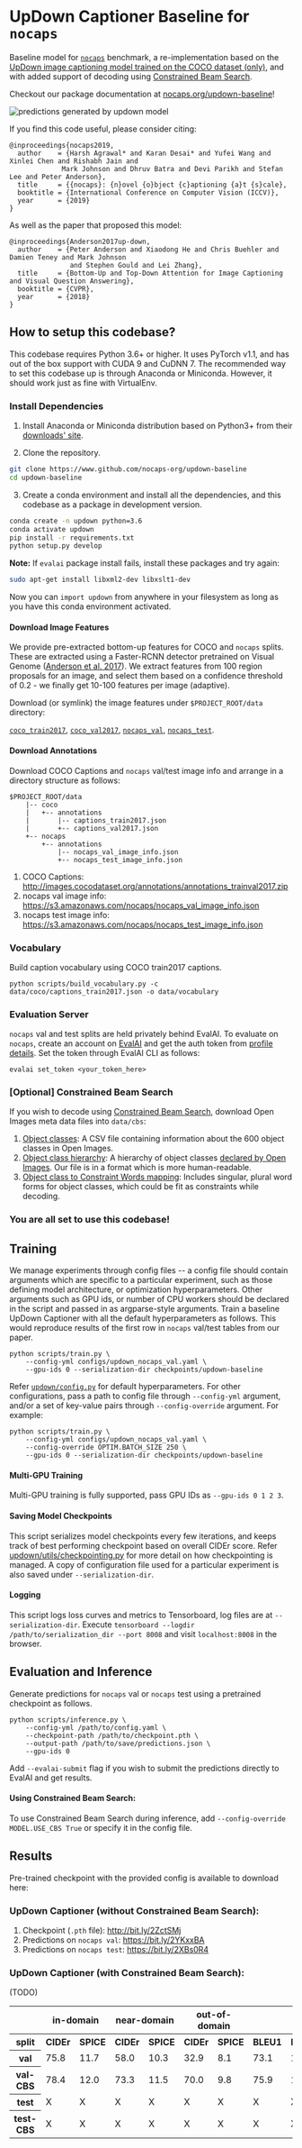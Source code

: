 UpDown Captioner Baseline for `nocaps`
=====================================

Baseline model for [`nocaps`][1] benchmark, a re-implementation based on the
[UpDown image captioning model trained on the COCO dataset (only)](https://github.com/peteanderson80/up-down-captioner),
and with added support of decoding using [Constrained Beam Search][8].

Checkout our package documentation at [nocaps.org/updown-baseline](https://nocaps.org/updown-baseline)!

![predictions generated by updown model](docs/_static/qualitative_examples.jpg)

If you find this code useful, please consider citing:

```text
@inproceedings{nocaps2019,
  author    = {Harsh Agrawal* and Karan Desai* and Yufei Wang and Xinlei Chen and Rishabh Jain and
             Mark Johnson and Dhruv Batra and Devi Parikh and Stefan Lee and Peter Anderson},
  title     = {{nocaps}: {n}ovel {o}bject {c}aptioning {a}t {s}cale},
  booktitle = {International Conference on Computer Vision (ICCV)},
  year      = {2019}
}
```

As well as the paper that proposed this model: 

```text
@inproceedings{Anderson2017up-down,
  author    = {Peter Anderson and Xiaodong He and Chris Buehler and Damien Teney and Mark Johnson
               and Stephen Gould and Lei Zhang},
  title     = {Bottom-Up and Top-Down Attention for Image Captioning and Visual Question Answering},
  booktitle = {CVPR},
  year      = {2018}
}
```

How to setup this codebase?
---------------------------

This codebase requires Python 3.6+ or higher. It uses PyTorch v1.1, and has out of the box support
with CUDA 9 and CuDNN 7. The recommended way to set this codebase up is through Anaconda or
Miniconda. However, it should work just as fine with VirtualEnv.

### Install Dependencies

1. Install Anaconda or Miniconda distribution based on Python3+ from their [downloads' site][6].

2. Clone the repository.

```sh
git clone https://www.github.com/nocaps-org/updown-baseline
cd updown-baseline
```

3. Create a conda environment and install all the dependencies, and this codebase as a package in
development version. 

```sh
conda create -n updown python=3.6
conda activate updown
pip install -r requirements.txt
python setup.py develop
```

**Note:** If `evalai` package install fails, install these packages and try again:

```sh
sudo apt-get install libxml2-dev libxslt1-dev
```

Now you can `import updown` from anywhere in your filesystem as long as you have this conda
environment activated.


#### Download Image Features

We provide pre-extracted bottom-up features for COCO and `nocaps` splits. These are extracted
using a Faster-RCNN detector pretrained on Visual Genome ([Anderson et al. 2017][7]). We extract
features from 100 region proposals for an image, and select them based on a confidence threshold
of 0.2 - we finally get 10-100 features per image (adaptive). 

Download (or symlink) the image features under `$PROJECT_ROOT/data` directory:

[`coco_train2017`](https://bit.ly/2G2iCuW), [`coco_val2017`](https://bit.ly/328hiAe),
[`nocaps_val`](https://bit.ly/32iRnpx), [`nocaps_test`](https://bit.ly/2XvL4jQ).


#### Download Annotations

Download COCO Captions and `nocaps` val/test image info and arrange in a directory structure as
follows:

```
$PROJECT_ROOT/data
    |-- coco
    |   +-- annotations
    |       |-- captions_train2017.json
    |       +-- captions_val2017.json
    +-- nocaps
        +-- annotations
            |-- nocaps_val_image_info.json
            +-- nocaps_test_image_info.json
```

1. COCO Captions: http://images.cocodataset.org/annotations/annotations_trainval2017.zip  
2. nocaps val image info: https://s3.amazonaws.com/nocaps/nocaps_val_image_info.json  
3. nocaps test image info: https://s3.amazonaws.com/nocaps/nocaps_test_image_info.json  


### Vocabulary

Build caption vocabulary using COCO train2017 captions.

```
python scripts/build_vocabulary.py -c data/coco/captions_train2017.json -o data/vocabulary
```


### Evaluation Server

`nocaps` val and test splits are held privately behind EvalAI. To evaluate on `nocaps`, create an
account on [EvalAI][4] and get the auth token from [profile details][5]. Set the token through
EvalAI CLI as follows:

```
evalai set_token <your_token_here>
```

### [Optional] Constrained Beam Search

If you wish to decode using [Constrained Beam Search][8], download Open Images meta data files
into `data/cbs`:

1. [Object classes](https://storage.googleapis.com/openimages/2018_04/class-descriptions-boxable.csv):
   A CSV file containing information about the 600 object classes in Open Images.
2. [Object class hierarchy](https://www.dropbox.com/s/hqi0hnec00jasyk/bbox_labels_600_hierarchy_readable.json):
   A hierarchy of object classes [declared by Open Images][9]. Our file is in a format which is
   more human-readable.
3. [Object class to Constraint Words mapping](https://www.dropbox.com/s/sszxpown3l7rhy4/oi_concepts_to_words.txt):
   Includes singular, plural word forms for object classes, which could be fit as constraints
   while decoding.

### You are all set to use this codebase!


Training
--------

We manage experiments through config files -- a config file should contain arguments which are
specific to a particular experiment, such as those defining model architecture, or optimization
hyperparameters. Other arguments such as GPU ids, or number of CPU workers should be declared in
the script and passed in as argparse-style arguments. Train a baseline UpDown Captioner with all
the default hyperparameters as follows. This would reproduce results of the first row in `nocaps`
val/test tables from our paper.

```
python scripts/train.py \
    --config-yml configs/updown_nocaps_val.yaml \
    --gpu-ids 0 --serialization-dir checkpoints/updown-baseline
```

Refer [`updown/config.py`][2] for default hyperparameters. For other configurations, pass a path
to config file through `--config-yml` argument, and/or a set of key-value pairs through
`--config-override` argument. For example:

```
python scripts/train.py \
    --config-yml configs/updown_nocaps_val.yaml \
    --config-override OPTIM.BATCH_SIZE 250 \
    --gpu-ids 0 --serialization-dir checkpoints/updown-baseline
```

#### Multi-GPU Training

Multi-GPU training is fully supported, pass GPU IDs as `--gpu-ids 0 1 2 3`.

#### Saving Model Checkpoints

This script serializes model checkpoints every few iterations, and keeps track of best performing
checkpoint based on overall CIDEr score. Refer [updown/utils/checkpointing.py][3] for more detail
on how checkpointing is managed. A copy of configuration file used for a particular experiment is
also saved under `--serialization-dir`.

#### Logging

This script logs loss curves and metrics to Tensorboard, log files are at `--serialization-dir`.
Execute `tensorboard --logdir /path/to/serialization_dir --port 8008` and visit `localhost:8008`
in the browser.


Evaluation and Inference
------------------------

Generate predictions for `nocaps` val or `nocaps` test using a pretrained checkpoint as follows.

```
python scripts/inference.py \
    --config-yml /path/to/config.yaml \
    --checkpoint-path /path/to/checkpoint.pth \
    --output-path /path/to/save/predictions.json \
    --gpu-ids 0
```

Add `--evalai-submit` flag if you wish to submit the predictions directly to EvalAI and get
results.

#### Using Constrained Beam Search:

To use Constrained Beam Search during inference, add `--config-override MODEL.USE_CBS True`
or specify it in the config file.


Results
-------

Pre-trained checkpoint with the provided config is available to download here:

### UpDown Captioner (without Constrained Beam Search):

1. Checkpoint (`.pth` file): http://bit.ly/2ZctSMj
2. Predictions on `nocaps val`: https://bit.ly/2YKxxBA
3. Predictions on `nocaps test`: https://bit.ly/2XBs0R4

### UpDown Captioner (with Constrained Beam Search):

(TODO)


<table>
  <tr>
    <th></th>
    <th colspan="2">in-domain</th>
    <th colspan="2">near-domain</th>
    <th colspan="2">out-of-domain</th>
    <th colspan="6">overall</th>
  </tr>
  <tr>
    <th>split</th>
    <th>CIDEr</th>
    <th>SPICE</th>
    <th>CIDEr</th>
    <th>SPICE</th>
    <th>CIDEr</th>
    <th>SPICE</th>
    <th>BLEU1</th>
    <th>BLEU4</th>
    <th>METEOR</th>
    <th>ROUGE</th>
    <th>CIDEr</th>
    <th>SPICE</th>
  </tr>
  <tr>
    <th>val</th>
    <td>75.8</td>
    <td>11.7</td>
    <td>58.0</td>
    <td>10.3</td>
    <td>32.9</td>
    <td>8.1</td>
    <td>73.1</td>
    <td>18.0</td>
    <td>22.7</td>
    <td>50.2</td>
    <td>55.4</td>
    <td>10.1</td>
  </tr>
  <tr>
    <th>val-CBS</th>
    <td>78.4</td>
    <td>12.0</td>
    <td>73.3</td>
    <td>11.5</td>
    <td>70.0</td>
    <td>9.8</td>
    <td>75.9</td>
    <td>17.6</td>
    <td>24.0</td>
    <td>51.3</td>
    <td>73.4</td>
    <td>11.2</td>
  </tr>
  <tr>
    <th>test</th>
    <td>X</td>
    <td>X</td>
    <td>X</td>
    <td>X</td>
    <td>X</td>
    <td>X</td>
    <td>X</td>
    <td>X</td>
    <td>X</td>
    <td>X</td>
    <td>X</td>
    <td>X</td>
  </tr>
  <tr>
    <th>test-CBS</th>
    <td>X</td>
    <td>X</td>
    <td>X</td>
    <td>X</td>
    <td>X</td>
    <td>X</td>
    <td>X</td>
    <td>X</td>
    <td>X</td>
    <td>X</td>
    <td>X</td>
    <td>X</td>
  </tr>
</table>

[1]: https://nocaps.org
[2]: https://github.com/nocaps-org/updown-baseline/blob/master/updown/config.py
[3]: https://github.com/nocaps-org/updown-baseline/blob/master/updown/utils/checkpointing.py
[4]: http://evalai.cloudcv.org
[5]: http://evalai.cloudcv.org/web/profile
[6]: https://conda.io/docs/user-guide/install/download.html
[7]: https://arxiv.org/abs/1707.07998
[8]: https://arxiv.org/abs/1612.00576
[9]: https://storage.googleapis.com/openimages/2018_04/bbox_labels_600_hierarchy_visualizer/circle.html
